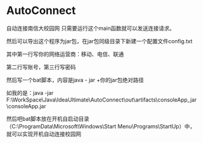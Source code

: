 # AutoConnect
自动连接南信大校园网
只需要运行这个main函数就可以发送连接请求。

然后可以导出这个程序为jar包，在jar包同级目录下新建一个配置文件config.txt

其中第一行写你的网络运营商：移动、电信、联通

第二行写账号，第三行写密码

然后写一个bat脚本，内容是java - jar +你的jar包绝对路径

如我的是：java -jar F:\WorkSpace\Java\IdeaUltimate\AutoConnect\out\artifacts\consoleApp_jar\consoleApp.jar

然后吧bat脚本放在开机自启动目录（C:\ProgramData\Microsoft\Windows\Start Menu\Programs\StartUp）中，就可以实现开机自动连接校园网
